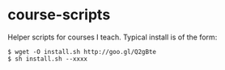 course-scripts
==============

Helper scripts for courses I teach. Typical install is of the form:

    $ wget -O install.sh http://goo.gl/Q2gBte
    $ sh install.sh --xxxx
